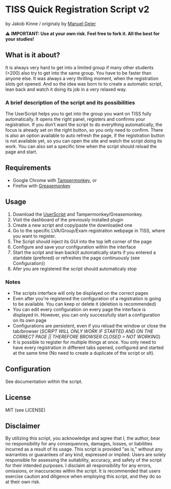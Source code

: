 TISS Quick Registration Script v2
===========================
by Jakob Kinne / originaly by [Manuel Geier](https://geier.io "Manuel Geier")

⚠️ **IMPORTANT: Use at your own risk. Feel free to fork it. All the best for your studies!**

## What is it about?

It is always very hard to get into a limited group if many other students (>200) also try to get into the same group. You have to be faster than anyone else. It was always a very thrilling moment, when the registration slots got opened. And so the idea was born to to create a automatic script, lean back and watch it doing its job in a very relaxed way.


### A brief description of the script and its possibilities

The UserScript helps you to get into the group you want on TISS fully automatically. It opens the right panel, registers and confirms your registration. If you don’t want the script to do everything automatically, the focus is already set on the right button, so you only need to confirm. There is also an option available to auto refresh the page, if the registration button is not available yet, so you can open the site and watch the script doing its work. You can also set a specific time when the script should reload the page and start.


## Requirements

* Google Chrome with [Tampermonkey](https://chrome.google.com/webstore/detail/tampermonkey/dhdgffkkebhmkfjojejmpbldmpobfkfo "Tampermonkey"), or
* Firefox with [Greasemonkey](https://addons.mozilla.org/de/firefox/addon/greasemonkey "Greasemonkey")


## Usage

1. Download the [UserScript](https://github.com/Jakin687/tissquickregistrationscript/blob/master/src/tiss_quick_registration_script_v2.min.js "TQRv2") and Tampermonkey/Greasemonkey.
1. Visit the dashboard of the previously installed plugin
1. Create a new script and copy/paste the downloaded one
1. Go to the specific LVA/Group/Exam registration webpage in TISS, where you want to register.
1. The Script should inject its GUI into the top left corner of the page
1. Configure and save your configuration within the interface
1. Start the script and lean back(it automatically starts if you entered a startdate (prefered) or refreshes the page continuously (see Configuration))
1. Afer you are registered the script should automaticaly stop

### Notes
+ The scripts interface will only be displayed on the correct pages
+ Even after you're registered the configuration of a registration is going to be available. You can keep or delete it (deletion is recommended)
+ You can edit every configuration on every page the interface is displayed in. However, you can only successfully start a configuration on its own page
+ Configurations are persistent, even if you reload the window or close the tab/browser (*SCRIPT WILL ONLY WORK IF STARTED AND ON THE CORRECT PAGE || THEREFORE BROWSER CLOSED = NOT WORKING*)
+ It is possible to register for multiple things at once. You only need to have every registration in different tabs opened, configured and started at the same time (No need to create a duplicate of the script or slt).


## Configuration

See documentation within the script.


## License

MIT (see LICENSE)


## Disclaimer

By utilizing this script, you acknowledge and agree that I, the author, bear no responsibility for any consequences, damages, losses, or liabilities incurred as a result of its usage. This script is provided "as is," without any warranties or guarantees of any kind, expressed or implied. Users are solely responsible for assessing the suitability, accuracy, and safety of the script for their intended purposes. I disclaim all responsibility for any errors, omissions, or inaccuracies within the script. It is recommended that users exercise caution and diligence when employing this script, and they do so at their own risk.
